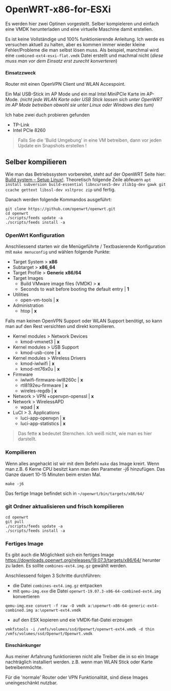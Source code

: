 # OpenWRT-x86-for-ESXi
Es werden hier zwei Optinen vorgestellt. Selber kompieleren und einfach eine VMDK herunterladen und eine virtuelle Maschine damit erstellen.

Es ist keine Vollständige und 100% funktionierende Anleitung. Ich werde es versuchen aktuell zu halten, aber es kommen immer wieder kleine Fehler/Probleme die man selbst lösen muss. Als beispiel, manchmal wird eine `combined-ext4-esxi-flat.vmdk` Datei erstellt und machmal nicht (*diese muss man vor dem Einsatz erst zurecht konverteren*)

#### Einsatzzweck
Router mit einen OpenVPN Client und WLAN Accespoint.

Ein Mal USB-Stick im AP Mode und ein mal Intel MiniPCIe Karte im AP-Mode. *(nicht jede WLAN Karte oder USB Stick lassen sich unter OpenWRT im AP Mode betreiben obwohl sie unter Linux oder Windows dies tum)*

Ich habe zwei duch probieren gefunden
+ TP-Link
+ Intel PCIe 8260

>Falls Sie die 'Build Umgebung' in eine VM betreiben, dann vor jeden Update ein Snapshots erstellen !

## Selber kompilieren
Wie man das Betriebssystem vorbereitet, steht auf der OpenWRT Seite hier: [Build system – Setup Linux!](https://openwrt.org/docs/guide-developer/build-system/install-buildsystem).
Theoretisch folgende Zeile abfeuern `apt install subversion build-essential libncurses5-dev zlib1g-dev gawk git ccache gettext libssl-dev xsltproc zip` und fertig.

Danach werden folgende Kommandos ausgeführt:
```
git clone https://github.com/openwrt/openwrt.git
cd openwrt
./scripts/feeds update -a
./scripts/feeds install -a
```

### OpenWrt Konfiguration
Anschliessend starten wir die Menügeführte / Textbasierende Konfiguration mit `make menuconfig` und wählen folgende Punkte:

+ Target System > **x86**
+ Subtarget > **x86_64**
+ Target Profile > **Generic x86/64**
+ Target Images
  + Build VMware image files (VMDK) > **x**
  + Seconds to wait before booting the default entry | **1**
+ Utilities
  + open-vm-tools | **x**
+ Administration
  + htop | **x**

Falls man keinen OpenVPN Support oder WLAN Support benötigt, so kann man auf den Rest versichten und direkt kompilieren.
  
+ Kernel modules > Network Devices
  + kmod-vmxnet3 | **x**
+ Kernel modules > USB Support
  + kmod-usb-core | **x**
+ Kernel modules > Wireless Drivers
  + kmod-iwlwifi | **x**
  + kmod-mt76x0u | **x**
+ Firmware
  + iwlwifi-firmware-iwl8260c | **x**
  + rtl8192eu-firmware | **x**
  + wireles-regdb | **x**
+ Network > VPN
  +openvpn-openssl | **x**
+ Network > WirelessAPD
  + wpad | **x**
+ LuCI > 3. Applications
  + luci-app-openvpn | **x**
  + luci-app-statistics | **x**

>Das fette **x** bedeutet Sternchen. Ich weiß nicht, wie man es hier darstellt.

### Kompilieren
Wenn alles angehackt ist wir mit dem Befehl `make` das Image kreirt. Wenn man z.B. 6 Kerne CPU besitzt kann man den Parameter -j6 hinzufügen. Das Ganze dauert 10-15 Minuten beim ersten Mal.

`make -j6`

Das fertige Image befindet sich in `~/openwrt/bin/targets/x86/64/`

### git Ordner aktualisieren und frisch kompilieren

```
cd openwrt
git pull
./scripts/feeds update -a
./scripts/feeds install -a
```

### Fertiges Image
Es gibt auch die Möglichkeit sich ein fertiges Image https://downloads.openwrt.org/releases/19.07.3/targets/x86/64/ herunter zu laden.
Es sollte `combines-ext4.img.gz` gewählt werden.

Anschliessend folgen 3 Schritte durchführen:

+ die Datei `combines-ext4.img.gz` entpacken
+ mit `qemu-img.exe` die Datei `openwrt-19.07.3-x86-64-combined-ext4.img` konvertieren

`qemu-img.exe convert -f raw -O vmdk a:\openwrt-x86-64-generic-ext4-combined.img a:\openwrt-ext4.vmdk`
+ auf den ESX kopieren und eie VMDK-flat-Datei erzeugen

`vmkfstools -i /vmfs/volumes/ssd/Openwrt/openwrt-ext4.vmdk -d thin /vmfs/volumes/ssd/Openwrt/Openwrt.vmdk`

#### Einschänkunger
Aus meiner Arfahrung funktionieren nicht alle Treiber die in so ein Image nachträglich installiert werden. z.B. wenn man WLAN Stick oder Karte betreibenmöchte.

Für die 'normale' Router oder VPN Funktionalität, sind diese Images uneingeschänkt nutzbar.


